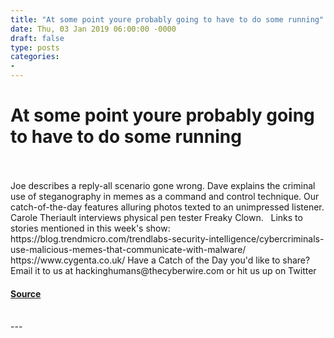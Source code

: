 ```yaml
---
title: "At some point youre probably going to have to do some running"
date: Thu, 03 Jan 2019 06:00:00 -0000
draft: false
type: posts
categories: 
- 
---
```

# At some point youre probably going to have to do some running

<br/>

<br/>
Joe describes a reply-all scenario gone wrong. Dave explains the criminal use of steganography in memes as a command and control technique. Our catch-of-the-day features alluring photos texted to an unimpressed listener. Carole Theriault interviews physical pen tester Freaky Clown.   Links to stories mentioned in this week's show: https://blog.trendmicro.com/trendlabs-security-intelligence/cybercriminals-use-malicious-memes-that-communicate-with-malware/ https://www.cygenta.co.uk/ Have a Catch of the Day you'd like to share? Email it to us at hackinghumans@thecyberwire.com or hit us up on Twitter

#### [Source](https://thecyberwire.com/podcasts/hacking-humans/30/notes)

<br/>
---
